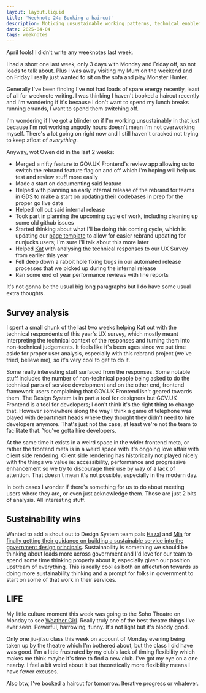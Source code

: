 ```yaml
---
layout: layout.liquid
title: 'Weeknote 24: Booking a haircut'
description: Noticing unsustainable working patterns, technical enablement and survey analysis
date: 2025-04-04
tags: weeknotes
---
```


April fools! I didn't write any weeknotes last week.

I had a short one last week, only 3 days with Monday and Friday off, so not loads to talk about. Plus I was away visiting my Mum on the weekend and on Friday I really just wanted to sit on the sofa and play Monster Hunter.

Generally I've been finding I've not had loads of spare energy recently, least of all for weeknote writing. I was thinking I haven't booked a haircut recently and I'm wondering if it's because I don't want to spend my lunch breaks running errands, I want to spend them switching off.

I'm wondering if I've got a blinder on if I'm working unsustainably in that just because I'm not working ungodly hours doesn't mean I'm not overworking myself. There's a lot going on right now and I still haven't cracked not trying to keep afloat of _everything_.

Anyway, wot Owen did in the last 2 weeks:

- Merged a nifty feature to GOV.UK Frontend's review app allowing us to switch the rebrand feature flag on and off which I'm hoping will help us test and review stuff more easily
- Made a start on documenting said feature
- Helped with planning an early internal release of the rebrand for teams in GDS to make a start on updating their codebases in prep for the proper go live date
- Helped roll out said internal release
- Took part in planning the upcoming cycle of work, including cleaning up some old github issues
- Started thinking about what I'll be doing this coming cycle, which is updating our [page template](https://design-system.service.gov.uk/styles/page-template/) to allow for easier rebrand updating for nunjucks users; I'm sure I'll talk about this more later
- Helped [Kat](https://designnotes.blog.gov.uk/author/katrina-birch-user-researcher-gds/) with analysing the technical responses to our UX Survey from earlier this year
- Fell deep down a rabbit hole fixing bugs in our automated release processes that we picked up during the internal release
- Ran some end of year performance reviews with line reports

It's not gonna be the usual big long paragraphs but I do have some usual extra thoughts.

## Survey analysis

I spent a small chunk of the last two weeks helping Kat out with the technical respondents of this year's UX survey, which mostly meant interpreting the technical context of the responses and turning them into non-technical judgements. It feels like it's been ages since we put time aside for proper user analysis, especially with this rebrand project (we've tried, believe me), so it's very cool to get to do it.

Some really interesting stuff surfaced from the responses. Some notable stuff includes the number of non-technical people being asked to do the technical parts of service development and on the other end, frontend framework users complaining that GOV.UK Frontend isn't geared towards them. The Design System is in part a tool for designers but GOV.UK Frontend is a tool for developers; I don't think it's the right thing to change that. However somewhere along the way I think a game of telephone was played with department heads where they thought they didn't need to hire developers anymore. That's just not the case, at least we're not the team to facilitate that. You've gotta hire developers.

At the same time it exists in a weird space in the wider frontend meta, or rather the frontend meta is in a weird space with it's ongoing love affair with client side rendering. Client side rendering has historically not played nicely with the things we value ie: accessibility, performance and progressive enhancement so we try to discourage their use by way of a lack of attention. That doesn't mean it's not possible, especially in the modern day.

In both cases I wonder if there's something for us to do about meeting users where they are, or even just acknowledge them. Those are just 2 bits of analysis. All interesting stuff.

## Sustainability wins

Wanted to add a shout out to Design System team pals [Hazal](https://designnotes.blog.gov.uk/author/hazal-arpalikli-senior-interaction-designer-gds/) and [Mia](https://designnotes.blog.gov.uk/author/mia-allers-senior-designer-gds/) for [finally getting their guidance on building a sustainable service into the government design principals](https://services.blog.gov.uk/2025/04/02/adding-sustainability-to-the-government-design-principles/). Sustainability is something we should be thinking about loads more across government and I'd love for our team to spend some time thinking properly about it, especially given our position upstream of everything. This is really cool as both an affectation towards us doing more sustainability thinking and a prompt for folks in government to start on some of that work in their services.

## LIFE

My little culture moment this week was going to the Soho Theatre on Monday to see [Weather Girl](https://sohotheatre.com/events/weather-girl/). Really truly one of the best theatre things I've ever seen. Powerful, harrowing, funny. It's not light but it's bloody good.

Only one jiu-jitsu class this week on account of Monday evening being taken up by the theatre which I'm bothered about, but the class I did have was good. I'm a little frustrated by my club's lack of timing flexibility which makes me think maybe it's time to find a new club. I've got my eye on a one nearby. I feel a bit weird about it but theoretically more flexibility means I have fewer excuses.

Also btw, I've booked a haircut for tomorrow. Iterative progress or whatever.
